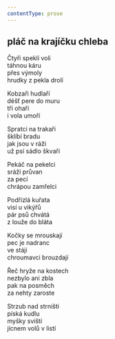 ```yaml
---
contentType: prose
---
```


## pláč na krajíčku chleba

Čtyři speklí voli  
táhnou káru  
přes výmoly  
hrudky z pekla drolí

Kobzaři hudlaří  
déšť pere do muru  
tři ohaři  
i vola umoří

Spratci na trakaři  
šklíbí bradu  
jak jsou v ráži  
už psí sádlo škvaří

Pekáč na pekelci  
sráží průvan  
za pecí  
chrápou zamřelci

Podřízlá kuřata  
visí u vikýřů  
pár psů chvátá  
z louže do bláta

Kočky se mrouskají  
pec je nadranc  
ve stáji  
chroumavci brouzdají

Řeč hryže na kostech  
nezbylo ani zbla  
pak na posměch  
za nehty zaroste

Strzub nad strništi  
píská kudlu  
myšky sviští  
jícnem volů v listí
